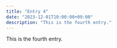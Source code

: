 ```yaml
---
title: "Entry 4"
date: "2023-12-01T10:00:00+09:00"
description: "This is the fourth entry."
---
```


This is the fourth entry.

